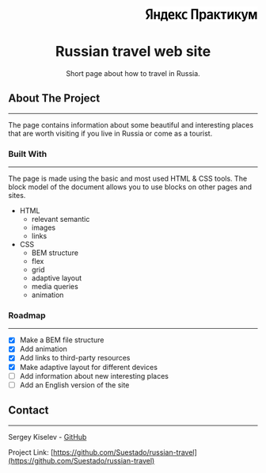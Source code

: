 <a name="readme-top"></a>

<div align="right">
  <a href="https://practicum.yandex.ru">
    <img src="https://github.com/Suestado/how-to-learn/raw/main/images/logo_place_header.svg" alt="Yandex Praktikum" width="228" height="32">
  </a>

<h1 align="center">Russian travel web site</h1>

  <p align="center">
    Short page about how to travel in Russia.
  </p>
</div>


## About The Project
____

The page contains information about some beautiful and interesting places that are worth visiting if you live in Russia or come as a tourist.



### Built With
____

The page is made using the basic and most used HTML & CSS tools.
The block model of the document allows you to use blocks on other pages and sites.

* HTML
  * relevant semantic
  * images
  * links
* CSS
  * BEM structure
  * flex
  * grid
  * adaptive layout
  * media queries
  * animation

### Roadmap
____

- [x] Make a BEM file structure
- [x] Add animation
- [x] Add links to third-party resources
- [x] Make adaptive layout for different devices
- [ ] Add information about new interesting places
- [ ] Add an English version of the site

## Contact
____

Sergey Kiselev - [GitHub](https://github.com/Suestado)

Project Link: [https://github.com/Suestado/russian-travel](https://github.com/Suestado/russian-travel)
